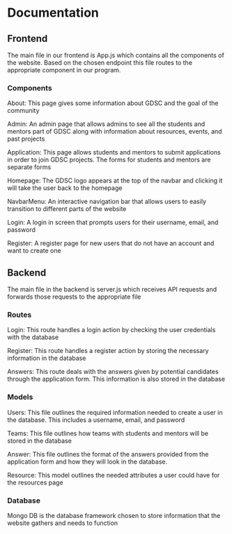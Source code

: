 # **Documentation**

## Frontend

The main file in our frontend is App.js which contains all the components of the website. Based on the chosen endpoint this file routes to the appropriate component in our program.

### Components
About:
This page gives some information about GDSC and the goal of the community 

Admin:
An admin page that allows admins to see all the students and mentors part of GDSC along with information about resources, events, and past projects

Application:
This page allows students and mentors to submit applications in order to join GDSC projects. The forms for students and mentors are separate forms

Homepage:
The GDSC logo appears at the top of the navbar and clicking it will take the user back to the homepage

NavbarMenu:
An interactive navigation bar that allows users to easily transition to different parts of the website

Login:
A login in screen that prompts users for their username, email, and password

Register:
A register page for new users that do not have an account and want to create one


## Backend

The main file in the backend is server.js which receives API requests and forwards those requests to the appropriate file

### Routes
Login:
This route handles a login action by checking the user credentials with the database

Register:
This route handles a register action by storing the necessary information in the database

Answers:
This route deals with the answers given by potential candidates through the application form. This information is also stored in the database

### Models
Users:
This file outlines the required information needed to create a user in the database. This includes a username, email, and password

Teams:
This file outlines how teams with students and mentors will be stored in the database

Answer:
This file outlines the format of the answers provided from the application form and how they will look in the database.

Resource:
This model outlines the needed attributes a user could have for the resources page


### Database

Mongo DB is the database framework chosen to store information that the website gathers and needs to function

